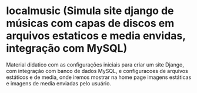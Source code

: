 # localmusic (Simula site django de músicas com capas de discos em arquivos estaticos e media envidas, integração com MySQL)
 Material didatico com as configurações iniciais para criar um site Django, com integração com banco de dados MySQL, e configuracoes de arquivos estáticos e de media, onde iremos mostrar na home page imagens estáticas e imagens de media enviadas pelo usuário.
